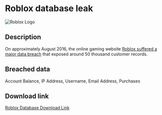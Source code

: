 # Roblox database leak

![Roblox Logo](https://github.com/user-attachments/assets/abeaeb41-09d1-4909-b1ae-c1a6f10e608d)

## Description

On approximately August 2016, the online gaming website <a href="https://roblox.fandom.com/wiki/2016_Roblox_security_breach" target="_blank" rel="noopener">Roblox suffered a major data breach</a> that exposed around 50 thousand customer records.

## Breached data

Account Balance, IP Address, Username, Email Address, Purchases

## Download link

[Roblox Database Download Link](https://files.vc/d/dl?hash=bf5b4af4b1b67e90bc8bbbba693304ba)
